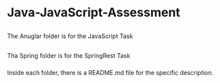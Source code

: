 # Java-JavaScript-Assessment 

##
The Anuglar folder is for the JavaScript Task

##
Tha Spring folder is for the SpringRest Task

###
Inside each folder, there is a README.md file for the specific description.
